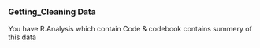 ### Getting_Cleaning Data
You have R.Analysis which contain Code & codebook contains summery of this data
